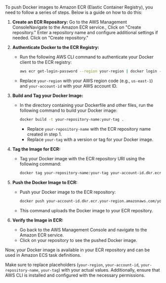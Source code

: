 To push Docker images to Amazon ECR (Elastic Container Registry), you need to follow a series of steps. Below is a guide on how to do this:

1. **Create an ECR Repository:**
Go to the AWS Management ConsoleNavigate to the Amazon ECR service., Click on "Create repository." Enter a repository name and configure additional settings if needed. Click on "Create repository."

2. **Authenticate Docker to the ECR Registry:**
   - Run the following AWS CLI command to authenticate your Docker client to the ECR registry:

     ```bash
     aws ecr get-login-password --region your-region | docker login --username AWS --password-stdin your-account-id.dkr.ecr.your-region.amazonaws.com
     ```

   - Replace `your-region` with your AWS region code (e.g., `us-east-1`) and `your-account-id` with your AWS account ID.

3. **Build and Tag your Docker Image:**
   - In the directory containing your Dockerfile and other files, run the following command to build your Docker image:

     ```bash
     docker build -t your-repository-name:your-tag .
     ```

     - Replace `your-repository-name` with the ECR repository name created in step 1.
     - Replace `your-tag` with a version or tag for your Docker image.

4. **Tag the Image for ECR:**
   - Tag your Docker image with the ECR repository URI using the following command:

     ```bash
     docker tag your-repository-name:your-tag your-account-id.dkr.ecr.your-region.amazonaws.com/your-repository-name:your-tag
     ```

5. **Push the Docker Image to ECR:**
   - Push your Docker image to the ECR repository:

     ```bash
     docker push your-account-id.dkr.ecr.your-region.amazonaws.com/your-repository-name:your-tag
     ```

   - This command uploads the Docker image to your ECR repository.

6. **Verify the Image in ECR:**
   - Go back to the AWS Management Console and navigate to the Amazon ECR service.
   - Click on your repository to see the pushed Docker image.

Now, your Docker image is available in your ECR repository and can be used in Amazon ECS task definitions.

Make sure to replace placeholders (`your-region`, `your-account-id`, `your-repository-name`, `your-tag`) with your actual values. Additionally, ensure that AWS CLI is installed and configured with the necessary permissions.